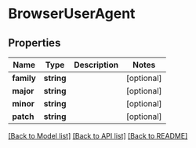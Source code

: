 # BrowserUserAgent

## Properties
Name | Type | Description | Notes
------------ | ------------- | ------------- | -------------
**family** | **string** |  | [optional] 
**major** | **string** |  | [optional] 
**minor** | **string** |  | [optional] 
**patch** | **string** |  | [optional] 

[[Back to Model list]](../README.md#documentation-for-models) [[Back to API list]](../README.md#documentation-for-api-endpoints) [[Back to README]](../README.md)


